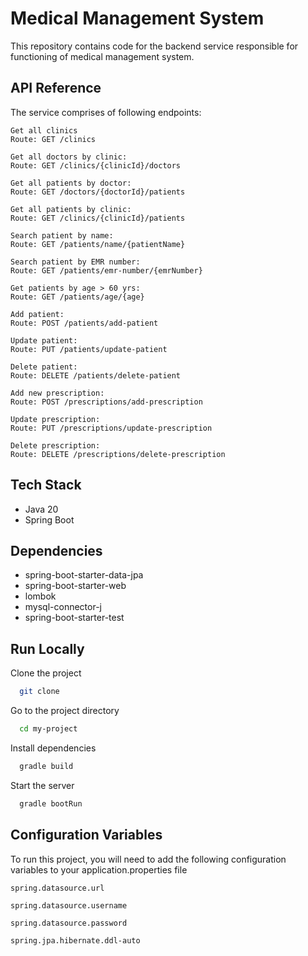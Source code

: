 
# Medical Management System

This repository contains code for the backend service responsible for functioning of medical management system.


## API Reference
The service comprises of following endpoints:
```
Get all clinics
Route: GET /clinics

Get all doctors by clinic:
Route: GET /clinics/{clinicId}/doctors

Get all patients by doctor:
Route: GET /doctors/{doctorId}/patients

Get all patients by clinic:
Route: GET /clinics/{clinicId}/patients

Search patient by name:
Route: GET /patients/name/{patientName}

Search patient by EMR number:
Route: GET /patients/emr-number/{emrNumber}

Get patients by age > 60 yrs:
Route: GET /patients/age/{age}

Add patient:
Route: POST /patients/add-patient

Update patient:
Route: PUT /patients/update-patient

Delete patient:
Route: DELETE /patients/delete-patient

Add new prescription:
Route: POST /prescriptions/add-prescription

Update prescription:
Route: PUT /prescriptions/update-prescription

Delete prescription:
Route: DELETE /prescriptions/delete-prescription
```


## Tech Stack
- Java 20
- Spring Boot

## Dependencies
- spring-boot-starter-data-jpa
- spring-boot-starter-web
- lombok
- mysql-connector-j
- spring-boot-starter-test


## Run Locally

Clone the project

```bash
  git clone 
```

Go to the project directory

```bash
  cd my-project
```

Install dependencies

```bash
  gradle build
```

Start the server

```bash
  gradle bootRun
```


## Configuration Variables

To run this project, you will need to add the following configuration variables to your application.properties file

`spring.datasource.url`

`spring.datasource.username`

`spring.datasource.password`

`spring.jpa.hibernate.ddl-auto`
